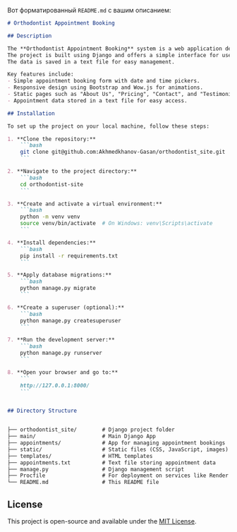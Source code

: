 Вот форматированный `README.md` с вашим описанием:

```markdown
# Orthodontist Appointment Booking

## Description

The **Orthodontist Appointment Booking** system is a web application designed to allow users to easily book appointments for dental services. 
The project is built using Django and offers a simple interface for users to submit their name, contact information, appointment date, and time. 
The data is saved in a text file for easy management.

Key features include:
- Simple appointment booking form with date and time pickers.
- Responsive design using Bootstrap and Wow.js for animations.
- Static pages such as "About Us", "Pricing", "Contact", and "Testimonials".
- Appointment data stored in a text file for easy access.

## Installation

To set up the project on your local machine, follow these steps:

1. **Clone the repository:**
    ```bash
    git clone git@github.com:Akhmedkhanov-Gasan/orthodontist_site.git
    ```

2. **Navigate to the project directory:**
    ```bash
    cd orthodontist-site
    ```

3. **Create and activate a virtual environment:**
    ```bash
    python -m venv venv
    source venv/bin/activate  # On Windows: venv\Scripts\activate
    ```

4. **Install dependencies:**
    ```bash
    pip install -r requirements.txt
    ```

5. **Apply database migrations:**
    ```bash
    python manage.py migrate
    ```

6. **Create a superuser (optional):**
    ```bash
    python manage.py createsuperuser
    ```

7. **Run the development server:**
    ```bash
    python manage.py runserver
    ```

8. **Open your browser and go to:**
    ```
    http://127.0.0.1:8000/
    ```


## Directory Structure


├── orthodontist_site/        # Django project folder
├── main/        			  # Main Django App
├── appointments/             # App for managing appointment bookings
├── static/                   # Static files (CSS, JavaScript, images)
├── templates/                # HTML templates
├── appointments.txt          # Text file storing appointment data
├── manage.py                 # Django management script
├── Procfile                  # For deployment on services like Render
└── README.md                 # This README file

```

## License

This project is open-source and available under the [MIT License](LICENSE).
```
